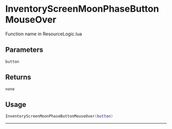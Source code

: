 # InventoryScreenMoonPhaseButtonMouseOver
Function name in ResourceLogic.lua
## Parameters
`button`
## Returns
`none`
## Usage
```lua
InventoryScreenMoonPhaseButtonMouseOver(button)
```
---
